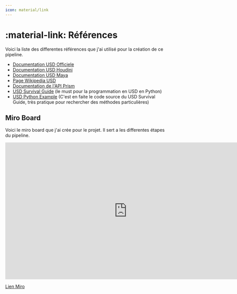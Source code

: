 ```yaml
---
icon: material/link
---
```



# :material-link: Références

Voici la liste des differentes références que j'ai utilisé pour la création de ce pipeline.

- [Documentation USD Officiele](https://openusd.org/docs/index.html)
- [Documentation USD Houdini](https://www.sidefx.com/docs/houdini/solaris/index.html)
- [Documentation USD Maya](https://help.autodesk.com/view/MAYAUL/2024/ENU/?guid=GUID-9E9D45F2-4DA9-497B-8D69-1573ED6B2BA8)
- [Page Wikipedia USD](https://en.wikipedia.org/wiki/Universal_Scene_Description)
- [Documentation de l'API Prism](https://prism-pipeline.com/docs/latest/development/developingPlugins/)
- [USD Survival Guide](https://lucascheller.github.io/VFX-UsdSurvivalGuide/index.html) (le must pour la programmation en USD en Python)
- [USD Python Example](https://github.com/LucaScheller/VFX-UsdSurvivalGuide/blob/566635527f7656ab9325d67e6e9523cd0879a506/code/core/elements.py#L455) (C'est en faite le code source du USD Survival Guide, très pratique pour rechercher des méthodes particulières)


## Miro Board

Voici le miro board que j'ai crée pour le projet. Il sert a les differentes étapes du pipeline.

<iframe width="768" height="432" src="https://miro.com/app/live-embed/uXjVIGE7tZo=/?moveToViewport=-4399,-2989,25838,9710&embedId=330836658338" frameborder="0" scrolling="no" allow="fullscreen; clipboard-read; clipboard-write" allowfullscreen></iframe>

[Lien Miro](https://miro.com/app/board/uXjVIGE7tZo=/)